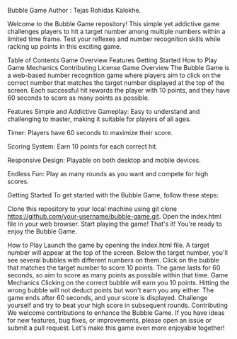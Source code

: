Bubble Game
Author : Tejas Rohidas Kalokhe.

Welcome to the Bubble Game repository! This simple yet addictive game challenges players to hit a target number among multiple numbers within a limited time frame. Test your reflexes and number recognition skills while racking up points in this exciting game.

Table of Contents
Game Overview
Features
Getting Started
How to Play
Game Mechanics
Contributing
License
Game Overview
The Bubble Game is a web-based number recognition game where players aim to click on the correct number that matches the target number displayed at the top of the screen. Each successful hit rewards the player with 10 points, and they have 60 seconds to score as many points as possible.

Features
Simple and Addictive Gameplay: Easy to understand and challenging to master, making it suitable for players of all ages.

Timer: Players have 60 seconds to maximize their score.

Scoring System: Earn 10 points for each correct hit.

Responsive Design: Playable on both desktop and mobile devices.

Endless Fun: Play as many rounds as you want and compete for high scores.

Getting Started
To get started with the Bubble Game, follow these steps:

Clone this repository to your local machine using git clone https://github.com/your-username/bubble-game.git.
Open the index.html file in your web browser.
Start playing the game!
That's it! You're ready to enjoy the Bubble Game.

How to Play
Launch the game by opening the index.html file.
A target number will appear at the top of the screen.
Below the target number, you'll see several bubbles with different numbers on them.
Click on the bubble that matches the target number to score 10 points.
The game lasts for 60 seconds, so aim to score as many points as possible within that time.
Game Mechanics
Clicking on the correct bubble will earn you 10 points.
Hitting the wrong bubble will not deduct points but won't earn you any either.
The game ends after 60 seconds, and your score is displayed.
Challenge yourself and try to beat your high score in subsequent rounds.
Contributing
We welcome contributions to enhance the Bubble Game. If you have ideas for new features, bug fixes, or improvements, please open an issue or submit a pull request. Let's make this game even more enjoyable together!
